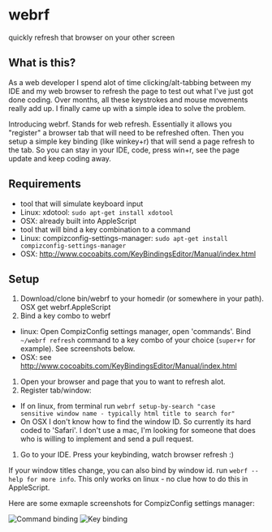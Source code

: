 webrf
=====

quickly refresh that browser on your other screen

## What is this?

As a web developer I spend alot of time clicking/alt-tabbing between my IDE and my web browser to refresh the page to test out what I've just got done coding.  Over months, all these keystrokes and mouse movements really add up.  I finally came up with a simple idea to solve the problem.

Introducing webrf.  Stands for web refresh.  Essentially it allows you "register" a browser tab that will need to be refreshed often.  Then you setup a simple key binding (like winkey+r) that will send a page refresh to the tab.  So you can stay in your IDE, code, press win+r, see the page update and keep coding away.

## Requirements

*  tool that will simulate keyboard input
  *  Linux: xdotool: <code>sudo apt-get install xdotool</code>
  *  OSX: already built into AppleScript
*  tool that will bind a key combination to a command
  *  Linux: compizconfig-settings-manager: <code>sudo apt-get install compizconfig-settings-manager</code>
  *  OSX: http://www.cocoabits.com/KeyBindingsEditor/Manual/index.html

## Setup

1.  Download/clone bin/webrf to your homedir (or somewhere in your path). OSX get webrf.AppleScript
1.  Bind a key combo to webrf
  * linux: Open CompizConfig settings manager, open 'commands'. Bind <code>~/webrf refresh</code> command to a key combo of your choice (<code>super+r</code> for example). See screenshots below.
  * OSX: see http://www.cocoabits.com/KeyBindingsEditor/Manual/index.html
1.  Open your browser and page that you to want to refresh alot.
1.  Register tab/window:
  * If on linux, from terminal run <code>webrf setup-by-search "case sensitive window name - typically html title to search for"</code>
  * On OSX I don't know how to find the window ID. So currently its hard coded to 'Safari'.  I don't use a mac, I'm looking for someone that does who is willing to implement and send a pull request.
1.  Go to your IDE. Press your keybinding, watch browser refresh :)

If your window titles change, you can also bind by window id. run <code>webrf --help for more info</code>. This only works on linux - no clue how to do this in AppleScript.

Here are some exmaple screenshots for CompizConfig settings manager:

![Command binding](http://getfile1.posterous.com/getfile/files.posterous.com/temp-2012-06-01/iqtDqzEIaEgvIJyfqwezxHiFzEDrkGwivptFCtegxAoInEqkmEeJnGcFjybD/CompizConfig_Settings_Manager_747.png.scaled1000.png "cmd")
![Key binding](http://getfile3.posterous.com/getfile/files.posterous.com/temp-2012-06-01/nullEJitegqlbknpdztnoAevEsJlFhAlmzuinJIwIkrxeBgoqnwnApmqqHxA/CompizConfig_Settings_Manager_746.png.scaled1000.png)

